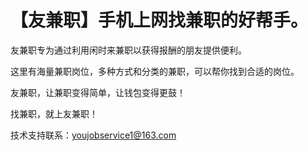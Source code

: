 # 【友兼职】手机上网找兼职的好帮手。

友兼职专为通过利用闲时来兼职以获得报酬的朋友提供便利。

这里有海量兼职岗位，多种方式和分类的兼职，可以帮你找到合适的岗位。

友兼职，让兼职变得简单，让钱包变得更鼓！

找兼职，就上友兼职！

技术支持联系：youjobservice1@163.com
